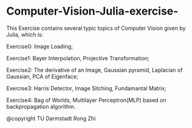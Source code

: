 # Computer-Vision-Julia-exercise-

This Exercise contains several typic topics of Computer Vision given by Julia, which is:

Exercise0: Image Loading;

Exercise1: Bayer Interpolation, Projective Transformation;

Exercise2: The derivative of an Image, Gaussian pyramid, Laplacian of Gaussian, PCA of Eigenface;

Exercise3: Harris Detector, Image Sitching, Fundamantal Matrix;

Exercise4: Bag of Worlds, Multilayer Perceptron(MLP) based on backpropagation algorithm. 

@copyright TU Darmstadt Rong Zhi
